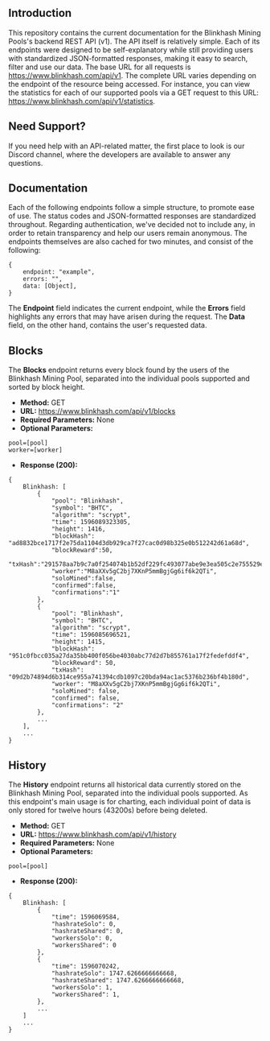 Introduction
----

This repository contains the current documentation for the Blinkhash Mining Pools's backend REST API (v1). The API itself is relatively simple. Each of its endpoints were designed to be self-explanatory while still providing users with standardized JSON-formatted responses, making it easy to search, filter and use our data. The base URL for all requests is https://www.blinkhash.com/api/v1. The complete URL varies depending on the endpoint of the resource being accessed. For instance, you can view the statistics for each of our supported pools via a GET request to this URL: https://www.blinkhash.com/api/v1/statistics.

Need Support?
----

If you need help with an API-related matter, the first place to look is our Discord channel, where the developers are available to answer any questions.

Documentation
----

Each of the following endpoints follow a simple structure, to promote ease of use. The status codes and JSON-formatted responses are standardized throughout. Regarding authentication, we've decided not to include any, in order to retain transparency and help our users remain anonymous. The endpoints themselves are also cached for two minutes, and consist of the following:

```
{
    endpoint: "example",
    errors: "",
    data: [Object],
}
```

The **Endpoint** field indicates the current endpoint, while the **Errors** field highlights any errors that may have arisen during the request. The **Data** field, on the other hand, contains the user's requested data.

Blocks
----

The **Blocks** endpoint returns every block found by the users of the Blinkhash Mining Pool, separated into the individual pools supported and sorted by block height.  

* **Method:** GET
* **URL:** https://www.blinkhash.com/api/v1/blocks
* **Required Parameters:** None 
* **Optional Parameters:** 
```
pool=[pool]
worker=[worker]
```
* **Response (200):**
```
{
    Blinkhash: [
        {
            "pool": "Blinkhash",
            "symbol": "BHTC",
            "algorithm": "scrypt",
            "time": 1596089323305,
            "height": 1416,
            "blockHash": "ad8832bce1717f2e75da1104d3db929ca7f27cac0d98b325e0b512242d61a68d",
            "blockReward":50,
            "txHash":"291578aa7b9c7a0f254074b1b52df229fc493077abe9e3ea505c2e755529e648",
            "worker":"M8aXXv5gC2bj7XKnP5mmBgjGg6if6k2QTi",
            "soloMined":false,
            "confirmed":false,
            "confirmations":"1"
        },
        {
            "pool": "Blinkhash",
            "symbol": "BHTC",
            "algorithm": "scrypt",
            "time": 1596085696521,
            "height": 1415,
            "blockHash": "951c0fbcc035a27da35bb400f056be4030abc77d2d7b855761a17f2fedefddf4",
            "blockReward": 50,
            "txHash": "09d2b74894d6b314ce955a741394cdb1097c20bda94ac1ac5376b236bf4b180d",
            "worker": "M8aXXv5gC2bj7XKnP5mmBgjGg6if6k2QTi",
            "soloMined": false,
            "confirmed": false,
            "confirmations": "2"
        },
        ...
    ],
    ...
}
```

History
----

The **History** endpoint returns all historical data currently stored on the Blinkhash Mining Pool, separated into the individual pools supported. As this endpoint's main usage is for charting, each individual point of data is only stored for twelve hours (43200s) before being deleted.



* **Method:** GET
* **URL:** https://www.blinkhash.com/api/v1/history
* **Required Parameters:** None 
* **Optional Parameters:** 
```
pool=[pool]
```
* **Response (200):**
```
{
    Blinkhash: [
        {
            "time": 1596069584,
            "hashrateSolo": 0,
            "hashrateShared": 0,
            "workersSolo": 0,
            "workersShared": 0
        },
        {
            "time": 1596070242,
            "hashrateSolo": 1747.6266666666668,
            "hashrateShared": 1747.6266666666668,
            "workersSolo": 1,
            "workersShared": 1,
        },
        ...
    ]
    ...
}
```
